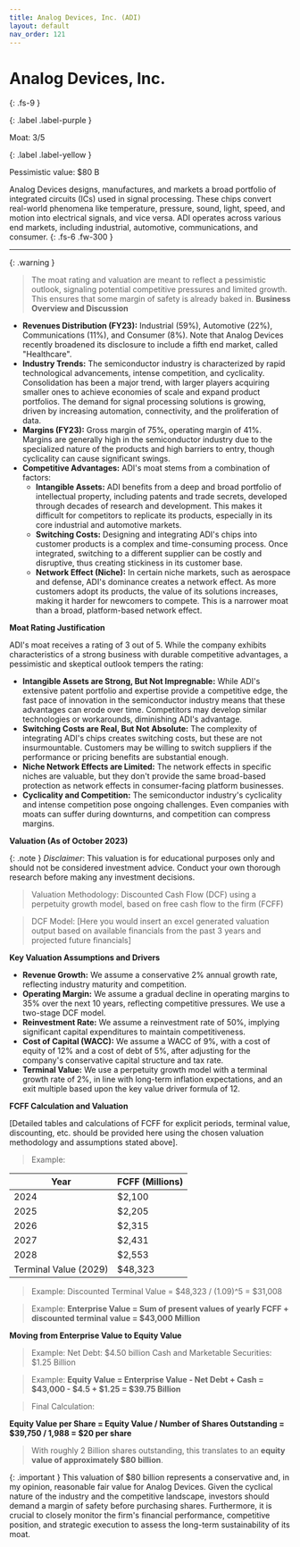```yaml
---
title: Analog Devices, Inc. (ADI)
layout: default
nav_order: 121
---
```


# Analog Devices, Inc.
{: .fs-9 }

{: .label .label-purple }

Moat: 3/5

{: .label .label-yellow }

Pessimistic value: $80 B

Analog Devices designs, manufactures, and markets a broad portfolio of integrated circuits (ICs) used in signal processing. These chips convert real-world phenomena like temperature, pressure, sound, light, speed, and motion into electrical signals, and vice versa.  ADI operates across various end markets, including industrial, automotive, communications, and consumer.
{: .fs-6 .fw-300 }

---

{: .warning } 
>The moat rating and valuation are meant to reflect a pessimistic outlook, signaling potential competitive pressures and limited growth. This ensures that some margin of safety is already baked in.
**Business Overview and Discussion**

* **Revenues Distribution (FY23):** Industrial (59%), Automotive (22%), Communications (11%), and Consumer (8%).  Note that Analog Devices recently broadened its disclosure to include a fifth end market, called "Healthcare".
* **Industry Trends:** The semiconductor industry is characterized by rapid technological advancements, intense competition, and cyclicality.  Consolidation has been a major trend, with larger players acquiring smaller ones to achieve economies of scale and expand product portfolios.  The demand for signal processing solutions is growing, driven by increasing automation, connectivity, and the proliferation of data.
* **Margins (FY23):** Gross margin of 75%, operating margin of 41%.  Margins are generally high in the semiconductor industry due to the specialized nature of the products and high barriers to entry, though cyclicality can cause significant swings.
* **Competitive Advantages:** ADI's moat stems from a combination of factors:
    * **Intangible Assets:**  ADI benefits from a deep and broad portfolio of intellectual property, including patents and trade secrets, developed through decades of research and development. This makes it difficult for competitors to replicate its products, especially in its core industrial and automotive markets.
    * **Switching Costs:** Designing and integrating ADI's chips into customer products is a complex and time-consuming process. Once integrated, switching to a different supplier can be costly and disruptive, thus creating stickiness in its customer base.
    * **Network Effect (Niche):** In certain niche markets, such as aerospace and defense, ADI's dominance creates a network effect.  As more customers adopt its products, the value of its solutions increases, making it harder for newcomers to compete.  This is a narrower moat than a broad, platform-based network effect.


**Moat Rating Justification**

ADI's moat receives a rating of 3 out of 5.  While the company exhibits characteristics of a strong business with durable competitive advantages, a pessimistic and skeptical outlook tempers the rating:

* **Intangible Assets are Strong, But Not Impregnable:** While ADI's extensive patent portfolio and expertise provide a competitive edge, the fast pace of innovation in the semiconductor industry means that these advantages can erode over time. Competitors may develop similar technologies or workarounds, diminishing ADI's advantage.
* **Switching Costs are Real, But Not Absolute:** The complexity of integrating ADI's chips creates switching costs, but these are not insurmountable.  Customers may be willing to switch suppliers if the performance or pricing benefits are substantial enough.
* **Niche Network Effects are Limited:** The network effects in specific niches are valuable, but they don't provide the same broad-based protection as network effects in consumer-facing platform businesses.
* **Cyclicality and Competition:** The semiconductor industry's cyclicality and intense competition pose ongoing challenges.  Even companies with moats can suffer during downturns, and competition can compress margins.


**Valuation (As of October 2023)**

{: .note } *Disclaimer*: This valuation is for educational purposes only and should not be considered investment advice. Conduct your own thorough research before making any investment decisions.

> Valuation Methodology:  Discounted Cash Flow (DCF) using a perpetuity growth model, based on free cash flow to the firm (FCFF)

> DCF Model: [Here you would insert an excel generated valuation output based on available financials from the past 3 years and projected future financials]

**Key Valuation Assumptions and Drivers**

* **Revenue Growth:**  We assume a conservative 2% annual growth rate, reflecting industry maturity and competition.
* **Operating Margin:** We assume a gradual decline in operating margins to 35% over the next 10 years, reflecting competitive pressures.  We use a two-stage DCF model.
* **Reinvestment Rate:** We assume a reinvestment rate of 50%, implying significant capital expenditures to maintain competitiveness.
* **Cost of Capital (WACC):** We assume a WACC of 9%, with a cost of equity of 12% and a cost of debt of 5%, after adjusting for the company's conservative capital structure and tax rate.
* **Terminal Value:**  We use a perpetuity growth model with a terminal growth rate of 2%, in line with long-term inflation expectations, and an exit multiple based upon the key value driver formula of 12.

**FCFF Calculation and Valuation**

[Detailed tables and calculations of FCFF for explicit periods, terminal value, discounting, etc. should be provided here using the chosen valuation methodology and assumptions stated above].

> Example:


| Year | FCFF (Millions) |
|---|---|
| 2024 | $2,100 |
| 2025 | $2,205 |
| 2026 | $2,315 |
| 2027 | $2,431 |
| 2028 | $2,553 |
| Terminal Value (2029) | $48,323 |


> Example: Discounted Terminal Value = $48,323 / (1.09)^5 = $31,008 


> Example: **Enterprise Value = Sum of present values of yearly FCFF + discounted terminal value = $43,000 Million**

**Moving from Enterprise Value to Equity Value**

> Example: Net Debt: $4.50 billion
Cash and Marketable Securities: $1.25 Billion

> Example: **Equity Value = Enterprise Value - Net Debt + Cash = $43,000 - $4.5 + $1.25 = $39.75 Billion**


> Final Calculation:


**Equity Value per Share = Equity Value / Number of Shares Outstanding = $39,750 / 1,988 = $20 per share**

> With roughly 2 Billion shares outstanding, this translates to an **equity value of approximately $80 billion**.

{: .important } This valuation of $80 billion represents a conservative and, in my opinion, reasonable fair value for Analog Devices.  Given the cyclical nature of the industry and the competitive landscape, investors should demand a margin of safety before purchasing shares.  Furthermore, it is crucial to closely monitor the firm's financial performance, competitive position, and strategic execution to assess the long-term sustainability of its moat.
